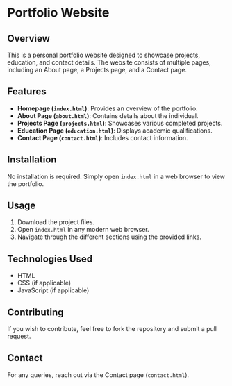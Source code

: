 # Portfolio Website

## Overview
This is a personal portfolio website designed to showcase projects, education, and contact details. The website consists of multiple pages, including an About page, a Projects page, and a Contact page.

## Features
- **Homepage (`index.html`)**: Provides an overview of the portfolio.
- **About Page (`about.html`)**: Contains details about the individual.
- **Projects Page (`projects.html`)**: Showcases various completed projects.
- **Education Page (`education.html`)**: Displays academic qualifications.
- **Contact Page (`contact.html`)**: Includes contact information.

## Installation
No installation is required. Simply open `index.html` in a web browser to view the portfolio.

## Usage
1. Download the project files.
2. Open `index.html` in any modern web browser.
3. Navigate through the different sections using the provided links.

## Technologies Used
- HTML
- CSS (if applicable)
- JavaScript (if applicable)


## Contributing
If you wish to contribute, feel free to fork the repository and submit a pull request.

## Contact
For any queries, reach out via the Contact page (`contact.html`).

